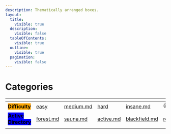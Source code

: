```yaml
---
description: Thematically arranged boxes.
layout:
  title:
    visible: true
  description:
    visible: false
  tableOfContents:
    visible: true
  outline:
    visible: true
  pagination:
    visible: false
---
```


# Categories



<table data-view="cards"><thead><tr><th></th><th></th><th></th><th></th><th></th><th></th></tr></thead><tbody><tr><td><mark style="background-color:orange;"><strong>Difficulty</strong></mark></td><td><a data-mention href="easy/">easy</a></td><td><a data-mention href="medium.md">medium.md</a></td><td><a data-mention href="hard/">hard</a></td><td><a data-mention href="insane.md">insane.md</a></td><td><span data-gb-custom-inline data-tag="emoji" data-code="1f44d">👍</span></td></tr><tr><td><mark style="background-color:blue;"><strong>Active Directory</strong></mark></td><td><a data-mention href="easy/forest.md">forest.md</a></td><td><a data-mention href="easy/sauna.md">sauna.md</a></td><td><a data-mention href="easy/active.md">active.md</a></td><td><a data-mention href="hard/blackfield.md">blackfield.md</a></td><td><a data-mention href="hard/reel.md">reel.md</a></td></tr><tr><td></td><td></td><td></td><td></td><td></td><td></td></tr></tbody></table>
